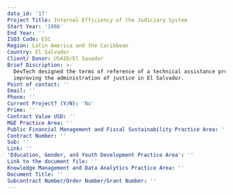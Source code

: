 ```yaml
---
data_id: '17'
Project Title: Internal Efficiency of the Judiciary System
Start Year: '1986'
End Year: ''
ISO3 Code: ESC
Region: Latin America and the Caribbean
Country: El Salvador
Client/ Donor: USAID/El Savador
Brief Discription: >-
  DevTech designed the terms of reference of a technical assistance project for
  improving the administration of justice in El Salvador.
Point of contact: ''
Email: ''
Phone: ''
Current Project? (Y/N): 'No'
Prime: ''
Contract Value USD: ''
M&E Practice Area: ''
Public Financial Management and Fiscal Sustainability Practice Area: ''
Contract Number: ''
Sub: ''
Link: ''
'Education, Gender, and Youth Development Practice Area': ''
Link to the document file: ''
Knowledge Management and Data Analytics Practice Area: ''
Document Title: ''
Subcontract Number/Order Number/Grant Number: ''
---
```

